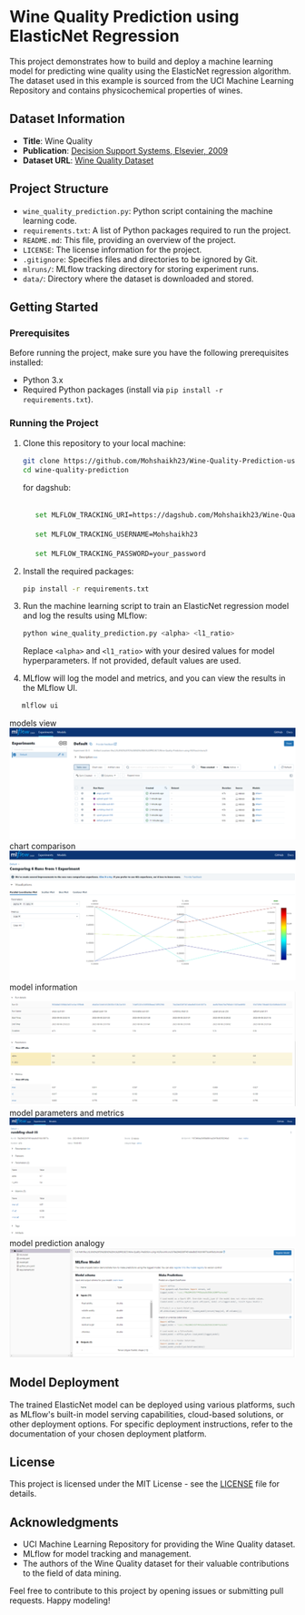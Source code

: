 # Wine Quality Prediction using ElasticNet Regression

This project demonstrates how to build and deploy a machine learning model for predicting wine quality using the ElasticNet regression algorithm. The dataset used in this example is sourced from the UCI Machine Learning Repository and contains physicochemical properties of wines.

## Dataset Information

- **Title**: Wine Quality
- **Publication**: [Decision Support Systems, Elsevier, 2009](https://www.sciencedirect.com/science/article/pii/S0167923609001377)
- **Dataset URL**: [Wine Quality Dataset](http://archive.ics.uci.edu/ml/datasets/Wine+Quality)

## Project Structure

- `wine_quality_prediction.py`: Python script containing the machine learning code.
- `requirements.txt`: A list of Python packages required to run the project.
- `README.md`: This file, providing an overview of the project.
- `LICENSE`: The license information for the project.
- `.gitignore`: Specifies files and directories to be ignored by Git.
- `mlruns/`: MLflow tracking directory for storing experiment runs.
- `data/`: Directory where the dataset is downloaded and stored.

## Getting Started

### Prerequisites

Before running the project, make sure you have the following prerequisites installed:

- Python 3.x
- Required Python packages (install via `pip install -r requirements.txt`).

### Running the Project

1. Clone this repository to your local machine:

   ```bash
   git clone https://github.com/Mohshaikh23/Wine-Quality-Prediction-using-MLFlow.git
   cd wine-quality-prediction
   ```

   for dagshub: 

   ```bash
      
      set MLFLOW_TRACKING_URI=https://dagshub.com/Mohshaikh23/Wine-Quality-Prediction-using-MLFlow.mlflow

      set MLFLOW_TRACKING_USERNAME=Mohshaikh23

      set MLFLOW_TRACKING_PASSWORD=your_password
   ```

2. Install the required packages:

   ```bash
   pip install -r requirements.txt
   ```

3. Run the machine learning script to train an ElasticNet regression model and log the results using MLflow:

   ```bash
   python wine_quality_prediction.py <alpha> <l1_ratio>
   ```

   Replace `<alpha>` and `<l1_ratio>` with your desired values for model hyperparameters. If not provided, default values are used.

4. MLflow will log the model and metrics, and you can view the results in the MLflow UI.

```bash
   mlflow ui
```

models view
![models view](ss1.png)
chart comparison
![chart comparison](ss2.png)
model information
![model information](ss3.png)
model parameters and metrics
![model parameters and metrics](ss4.png)
model prediction analogy
![model prediction analogy](ss5.png)

## Model Deployment

The trained ElasticNet model can be deployed using various platforms, such as MLflow's built-in model serving capabilities, cloud-based solutions, or other deployment options. For specific deployment instructions, refer to the documentation of your chosen deployment platform.

## License

This project is licensed under the MIT License - see the [LICENSE](LICENSE) file for details.

## Acknowledgments

- UCI Machine Learning Repository for providing the Wine Quality dataset.
- MLflow for model tracking and management.
- The authors of the Wine Quality dataset for their valuable contributions to the field of data mining.

Feel free to contribute to this project by opening issues or submitting pull requests. Happy modeling!